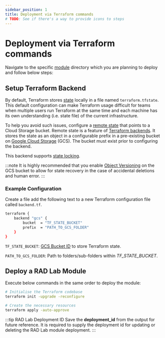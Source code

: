 ```yaml
---
sidebar_position: 1
title: Deployment via Terraform commands
# TODO: See if there's a way to provide icons to steps
---
```


# Deployment via Terraform commands

Navigate to the specific [module](https://github.com/GoogleCloudPlatform/rad-lab/tree/main/modules) directory which you are planning to deploy and follow below steps:

## Setup Terraform Backend

By default, Terraform stores [state](https://www.terraform.io/docs/state/) locally in a file named `terraform.tfstate`. This default configuration can make Terraform usage difficult for teams when multiple users run Terraform at the same time and each machine has its own understanding (i.e. state file) of the current infrastructure.

To help you avoid such issues, configure a [remote state](https://www.terraform.io/docs/state/remote.html) that points to a Cloud Storage bucket. Remote state is a feature of [Terraform backends](https://www.terraform.io/docs/backends). It stores the state as an object in a configurable prefix in a pre-existing bucket on [Google Cloud Storage](https://cloud.google.com/storage/) (GCS). The bucket must exist prior to configuring the backend.

This backend supports [state locking](https://developer.hashicorp.com/terraform/language/state/locking).

:::note
It is highly recommended that you enable [Object Versioning](https://cloud.google.com/storage/docs/object-versioning) on the GCS bucket to allow for state recovery in the case of accidental deletions and human error.
:::



### Example Configuration

Create a file add the following text to a new Terraform configuration file called `backend.tf`.

```bash
terraform {
    backend "gcs" {
        bucket  = "TF_STATE_BUCKET"
        prefix  = "PATH_TO_GCS_FOLDER"
    }
}
```

`TF_STATE_BUCKET`: [GCS Bucket ID](../cli_installation/setup-gcp.md#gcs-bucket-for-terraform-state) to store Terraform state.

`PATH_TO_GCS_FOLDER`: Path to folders/sub-folders within _TF_STATE_BUCKET_.


## Deploy a RAD Lab Module

Execute below commands in the same order to deploy the module:

```bash
# Initialise the Terraform codebase
terraform init -upgrade -reconfigure

# Create the necessary resources
terraform apply -auto-approve
```

:::tip RAD Lab Deployment ID
Save the **deployment_id** from the output for future reference. It is required to supply the deployment id for updating or deleting the RAD Lab module deployment.
:::
